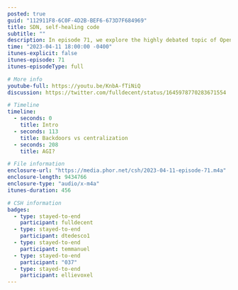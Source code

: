 ```yaml
---
posted: true
guid: "112911F8-6C0F-4D2B-BEF6-673D7F684969"
title: SDN, self-healing code
subtitle: ""
description: In episode 71, we explore the highly debated topic of OpenSea''s backdoor presence. Explore the implications of such a feature and how it can make it a centralized system. Also dive into the topic of self-healing code with a practical example on finding recent closing prices for $TSLA stock. 
time: "2023-04-11 18:00:00 -0400"
itunes-explicit: false
itunes-episode: 71
itunes-episodeType: full

# More info
youtube-full: https://youtu.be/KnbA-fTiNiQ
discussion: https://twitter.com/fulldecent/status/1645978770283671554

# Timeline
timeline:
  - seconds: 0
    title: Intro
  - seconds: 113
    title: Backdoors vs centralization
  - seconds: 208
    title: AGI?

# File information
enclosure-url: "https://media.phor.net/csh/2023-04-11-episode-71.m4a"
enclosure-length: 9434766
enclosure-type: "audio/x-m4a"
itunes-duration: 456

# CSH information
badges:
  - type: stayed-to-end
    participant: fulldecent
  - type: stayed-to-end
    participant: dtedesco1
  - type: stayed-to-end
    participant: temmanuel
  - type: stayed-to-end
    participant: "037"
  - type: stayed-to-end
    participant: ellievoxel
---
```

